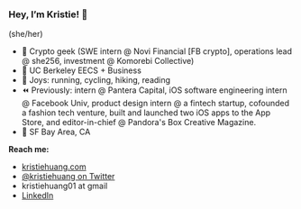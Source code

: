 ### Hey, I’m Kristie! 👋
(she/her)

- 🔗 Crypto geek (SWE intern @ Novi Financial [FB crypto], operations lead @ she256, investment @ Komorebi Collective)
- 🧸 UC Berkeley EECS + Business
- 🌱 Joys: running, cycling, hiking, reading
- ⏪ Previously: intern @ Pantera Capital, iOS software engineering intern @ Facebook Univ, product design intern @ a fintech startup, cofounded a fashion tech venture, built and launched two iOS apps to the App Store, and editor-in-chief @ Pandora's Box Creative Magazine.
- 📍 SF Bay Area, CA


**Reach me:**
- [kristiehuang.com](http://kristiehuang.com/)
- [@kristiehuang on Twitter](https://twitter.com/kristiehuang)
- kristiehuang01 at gmail
- [LinkedIn](https://www.linkedin.com/in/kristie-huang/)

